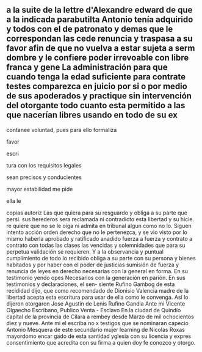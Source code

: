 a la suite de la lettre d'Alexandre edward de
que a la indicada parabutilta Antonio tenía adquirido y todos con el de patronato y demas que le correspondan las cede renuncia y traspasa a su favor afin de que no vuelva a estar sujeta a serm dombre y le confiere poder irrevoable con libre franca y gene
La administración para que cuando tenga la edad suficiente para contrate testes comparezca en juicio por si o por medio de sus apoderados y practique sin intervención del otorgante todo cuanto
esta
permitido
a
las
que
nacerían
libres
usando
en
todo
de
su
ex
-
contanee
voluntad,
pues
para
ello
formaliza

favor

escri

tura
con
los
requisitos
legales

sean
precisos
y
conducientes

mayor
estabilidad
me
pide

ella
le

copias
autoriz
Las que quiera para su resguardo y obliga a su parte que persi. sus herederos sera reclamada ni contradicto esta libertad y su hicie. re quiere que no se le oiga ni admita en tribunal algun como no lo.
Siguen intento acción orden derecho que no le pertenezca, y se vio visto por lo mismo haberla aprobado y ratificado anadido fuerza a fuerza y contrato a contrato con todas las clases las vencidas y solemnidades que para su perpetua validación se requieren. Y a
la observancia y puntual cumplimiento de todo lo recibido obliga
a su parte con su persona y bienes habitados y por haber con el poder
de justicias sumisión de fuerza y renuncia de leyes en derecho
necesarias con la general en forma. En su testimonio yendo opes
Necesarios con la generación en parión. En sus testimonios y declaraciones, el sen- siente Rufino Gambog de esta recididad dijo, que como recomendado de Dionisio Valencia madre de la libertad acepta esta escritura para usar de ella como le convenga. Así lo dijeron otorgaron
Jose Agustin de Lenis
Rufino Gandia
Ante mi Vicente Olgaecho
Escribano, Publico
Venta - Esclavo
En la ciudad de Quindío capital de la provincia de Cilara a rembey desde Marzo de mil ochocientos diez y nueve. Ante mi el escriba no x testigos que se nominaran capecio Antonio Mesquera de este secundario mujer learning de Nicolas Roxas mayordomo encar
gado de esta santidad yglesia con su licencia y expres consentimiento que acredita con su firma a quien doy fe conozco y otorgo.